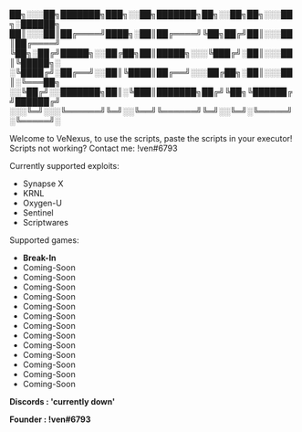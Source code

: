██╗░░░██╗███████╗███╗░░██╗███████╗██╗░░██╗██╗░░░██╗░██████╗
██║░░░██║██╔════╝████╗░██║██╔════╝╚██╗██╔╝██║░░░██║██╔════╝
╚██╗░██╔╝█████╗░░██╔██╗██║█████╗░░░╚███╔╝░██║░░░██║╚█████╗░
░╚████╔╝░██╔══╝░░██║╚████║██╔══╝░░░██╔██╗░██║░░░██║░╚═══██╗
░░╚██╔╝░░███████╗██║░╚███║███████╗██╔╝╚██╗╚██████╔╝██████╔╝
░░░╚═╝░░░╚══════╝╚═╝░░╚══╝╚══════╝╚═╝░░╚═╝░╚═════╝░╚═════╝░

Welcome to VeNexus, to use the scripts, paste the scripts in your executor!
Scripts not working? Contact me: !ven#6793

Currently supported exploits:
* Synapse X
* KRNL
* Oxygen-U
* Sentinel
* Scriptwares

Supported games:
* **Break-In**
* Coming-Soon
* Coming-Soon
* Coming-Soon
* Coming-Soon
* Coming-Soon
* Coming-Soon
* Coming-Soon
* Coming-Soon
* Coming-Soon
* Coming-Soon
* Coming-Soon
* Coming-Soon
* Coming-Soon

**Discords : 'currently down'**

**Founder : !ven#6793**
